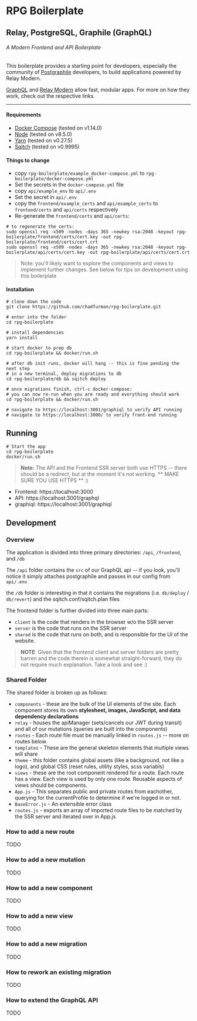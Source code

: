 # RPG Boilerplate
## Relay, PostgreSQL, Graphile (GraphQL)
###### A Modern Frontend and API Boilerplate

This boilerplate provides a starting point for developers, especially the community of [Postgraphile](https://www.graphile.org/postgraphile) developers, to build applications powered by Relay Modern.

[GraphQL](http://graphql.org/) and [Relay Modern](https://facebook.github.io/relay/docs/relay-modern.html) 
allow fast, modular apps.  For more on how they work, check out the respective links.

-----
#### Requirements
* [Docker Compose](https://docs.docker.com/compose/) (tested on v1.14.0)
* [Node](https://nodejs.org) (tested on v8.5.0)
* [Yarn](https://yarnpkg.com) (tested on v0.27.5)
* [Sqitch](https://github.com/theory/sqitch) (tested on v0.9995)

#### Things to change
* copy `rpg-boilerplate/example_docker-compose.yml` to `rpg-boilerplate/docker-compose.yml`
* Set the secrets in the `docker-compose.yml` file
* copy `api/example_env` to `api/.env`
* Set the secret in `api/.env`
* copy the `frontend/example_certs` and `api/example_certs` to `frontend/certs` and `api/certs` respectively
* Re-generate the `frontend/certs` and `api/certs`:
```
# to regenerate the certs:
sudo openssl req -x509 -nodes -days 365 -newkey rsa:2048 -keyout rpg-boilerplate/frontend/certs/cert.key -out rpg-boilerplate/frontend/certs/cert.crt
sudo openssl req -x509 -nodes -days 365 -newkey rsa:2048 -keyout rpg-boilerplate/api/certs/cert.key -out rpg-boilerplate/api/certs/cert.crt
```

> Note: you'll likely want to explore the components and views to implement further changes.  See below for tips on development using this boilerplate

#### Installation
```
# clone down the code
git clone https://github.com/chadfurman/rpg-boilerplate.git

# enter into the folder
cd rpg-boilerplate

# install dependencies
yarn install

# start docker to prep db
cd rpg-boilerplate && docker/run.sh

# after db init runs, docker will hang -- this is fine pending the next step
# in a new terminal, deploy migrations to db
cd rpg-boilerplate/db && sqitch deploy

# once migrations finish, ctrl-c docker-compose:
# you can now re-run when you are ready and everything should work
cd rpg-boilerplate && docker/run.sh

# navigate to https://localhost:3001/graphiql to verify API running
# navigate to https://localhost:3000/ to verify front-end running

```

## Running
```
# Start the app
cd rpg-boilerplate
docker/run.sh
```

> **Note:** The API and the Frontend SSR server both use HTTPS -- there should be a redirect, but at the moment it's not working.
> ** MAKE SURE YOU USE HTTPS ** :)

* Frontend: https://localhost:3000
* API: https://localhost:3001/graphql
* graphiql: https://localhost:3001/graphiql


## Development
### Overview
The application is divided into three primary directories: `/api`, `/frontend`, and `/db`

The `/api` folder contains the `src` of our GraphQL api -- if you look, you'll notice it simply attaches postgraphile and passes in our config from `api/.env`

the `/db` folder is interesting in that it contains the migrations (i.e. `db/deploy` / `db/revert`) and the sqitch.conf/sqitch.plan files

The frontend folder is further divided into three main parts: 
* `client` is the code that renders in the browser w/o the SSR server
* `server` is the code that runs on the SSR server
* `shared` is the code that runs on both, and is responsible for the UI of the website.

> **NOTE**: Given that the frontend client and server folders are pretty barren and the code therein is somewhat straight-forward, they do not require much explanation.  Take a look and see :)

### Shared Folder
The shared folder is broken up as follows:
* `components` - these are the bulk of the UI elements of the site.  Each component stores its own **stylesheet, images, JavaScript, and data dependency declarations**
* `relay` - houses the apiManager (sets/cancels our JWT during transit) and all of our mutations (queries are built into the components)
* `routes` - Each route file must be manually linked in `routes.js` -- more on routes below.
* `templates` - These are the general skeleton elements that multiple views will share
* `theme` - this folder contains global assets (like a background, not like a logo), and global CSS (reset rules, utility styles, scss variabls)
* `views` - these are the root component rendered for a route.  Each route has a view.  Each view is used by only one route.  Reusable aspects of views should be components.
* `App.js` - This separates public and private routes from eachother, querying for the currentProfile to determine if we're logged in or not.
* `BaseError.js` - An extensible error class
* `routes.js` - exports an array of imported route files to be matched by the SSR server and iterated over in App.js

### How to add a new route
TODO

### How to add a new mutation
TODO

### How to add a new component
TODO

### How to add a new view
TODO

### How to add a new migration
TODO

### How to rework an existing migration
TODO

### How to extend the GraphQL API
TODO

```
